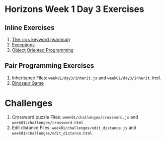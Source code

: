 # Horizons Week 1 Day 3 Exercises

## Inline Exercises

1. [The `this` keyword (warmup)](this.md)
1. [Exceptions](exception.md)
1. [Object Oriented Programming](oop.md)

## Pair Programming Exercises

1. Inheritance
   Files: `week01/day3/inherit.js` and `week01/day3/inherit.html`
1. [Dinosaur Game](dinosaur.md)

# Challenges

1. Crossword puzzle
   Files: `week01/challenges/crossword.js` and `week01/challenges/crossword.html`
1. Edit distance
   Files: `week01/challenges/edit_distance.js` and `week01/challenges/edit_distance.html`

